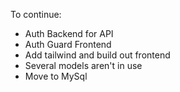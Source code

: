 To continue:
- Auth Backend for API
- Auth Guard Frontend
- Add tailwind and build out frontend
- Several models aren't in use
- Move to MySql